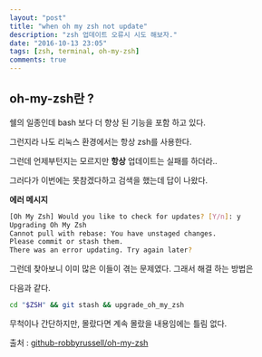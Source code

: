 ```yaml
---
layout: "post"
title: "when oh my zsh not update"
description: "zsh 업데이트 오류시 시도 해보자."
date: "2016-10-13 23:05"
tags: [zsh, terminal, oh-my-zsh]
comments: true
---
```



## oh-my-zsh란 ?

쉘의 일종인데 bash 보다 더 향상 된 기능을 포함 하고 있다.

그런지라 나도 리눅스 환경에서는 항상 zsh를 사용한다.

그런데 언제부턴지는 모르지만 **항상** 업데이트는 실패를 하더라..

그러다가 이번에는 못참겠다하고 검색을 했는데 답이 나왔다.

**에러 메시지**

```bash
[Oh My Zsh] Would you like to check for updates? [Y/n]: y
Upgrading Oh My Zsh
Cannot pull with rebase: You have unstaged changes.
Please commit or stash them.
There was an error updating. Try again later?
```

그런데 찾아보니 이미 많은 이들이 겪는 문제였다. 그래서 해결 하는 방법은

다음과 같다.

```bash
cd "$ZSH" && git stash && upgrade_oh_my_zsh
```

무척이나 간단하지만, 몰랐다면 계속 몰랐을 내용임에는 틀림 없다.

출처 : [github-robbyrussell/oh-my-zsh](https://github.com/robbyrussell/oh-my-zsh/issues/1984)
